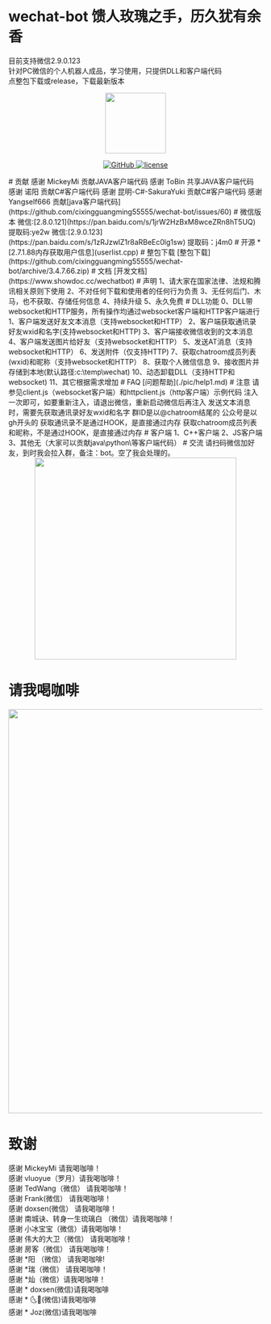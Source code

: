 # wechat-bot  馈人玫瑰之手，历久犹有余香
目前支持微信2.9.0.123   
针对PC微信的个人机器人成品，学习使用，只提供DLL和客户端代码  
点整包下载或release，下载最新版本  
<p align="center">
  <img src="https://i.loli.net/2020/05/09/HXClIf5A2EpUG4u.png" width="120">
</p>

<p align="center">
   <a href="https://github.com/cixingguangming55555/wechat-bot/blob/master/LICENSE">
    <img src="https://img.shields.io/github/license/cixingguangming55555/wechat-bot" alt="GitHub">
  </a>
  <a href="https://github.com/cixingguangming55555/wechat-bot/releases">
    <img src="https://img.shields.io/github/v/release/cixingguangming55555/wechat-bot?include_prereleases" alt="license">
  </a>
</p>
# 贡献
感谢 MickeyMi 贡献JAVA客户端代码  
感谢 ToBin    共享JAVA客户端代码  
感谢 诺阳     贡献C#客户端代码  
感谢 昆明-C#-SakuraYuki 贡献C#客户端代码  
感谢 Yangself666 贡献[java客户端代码](https://github.com/cixingguangming55555/wechat-bot/issues/60)   
# 微信版本
微信:[2.8.0.121](https://pan.baidu.com/s/1jrW2HzBxM8wceZRn8hT5UQ)   
提取码:ye2w   
微信:[2.9.0.123](https://pan.baidu.com/s/1zRJzwlZ1r8aRBeEc0lg1sw)   
提取码：j4m0   
# 开源
* [2.7.1.88内存获取用户信息](userlist.cpp)
# 整包下载
[整包下载](https://github.com/cixingguangming55555/wechat-bot/archive/3.4.7.66.zip)
# 文档
[开发文档](https://www.showdoc.cc/wechatbot)
# 声明
1、请大家在国家法律、法规和腾讯相关原则下使用  
2、不对任何下载和使用者的任何行为负责  
3、无任何后门、木马，也不获取、存储任何信息  
4、持续升级  
5、永久免费   
# DLL功能
0、DLL带websocket和HTTP服务，所有操作均通过websocket客户端和HTTP客户端进行  
1、客户端发送好友文本消息（支持websocket和HTTP）    
2、客户端获取通讯录好友wxid和名字(支持websocket和HTTP)  
3、客户端接收微信收到的文本消息  
4、客户端发送图片给好友（支持websocket和HTTP）   
5、发送AT消息（支持websocket和HTTP）  
6、发送附件（仅支持HTTP)   
7、获取chatroom成员列表(wxid)和昵称（支持websocket和HTTP）  
8、获取个人微信信息  
9、接收图片并存储到本地(默认路径:c:\temp\wechat)  
10、动态卸载DLL（支持HTTP和websocket)   
11、其它根据需求增加  
# FAQ
[问题帮助](./pic/help1.md)
# 注意
请参见client.js（websocket客户端）和httpclient.js（http客户端）示例代码   
注入一次即可，如要重新注入，请退出微信，重新启动微信后再注入  
发送文本消息时，需要先获取通讯录好友wxid和名字  
群ID是以@chatroom结尾的  
公众号是以gh开头的  
获取通讯录不是通过HOOK，是直接通过内存  
获取chatroom成员列表和昵称，不是通过HOOK，是直接通过内存  
# 客户端
1、C++客户端  
2、JS客户端  
3、其他无（大家可以贡献java\python\等客户端代码）  
# 交流
请扫码微信加好友，到时我会拉入群，备注：bot。空了我会处理的。

<center class="half">
    <img src="https://i.loli.net/2020/05/09/3m9cRatry4gNnqH.jpg" width="400"/>
</center>

# 请我喝咖啡

<center class="half">
    <img src="https://i.loli.net/2020/05/09/bPkaXrnVyzl6ewH.jpg" width="800"/>
</center>

# 致谢
感谢 MickeyMi 请我喝咖啡！  
感谢 vluoyue（罗月）请我喝咖啡！  
感谢 TedWang（微信） 请我喝咖啡！  
感谢 Frank(微信）  请我喝咖啡！  
感谢 doxsen(微信） 请我喝咖啡！  
感谢 南城诀、转身一生琉璃白 （微信）请我喝咖啡！  
感谢 小冰宝宝（微信）请我喝咖啡！  
感谢 伟大的大卫（微信） 请我喝咖啡！  
感谢 房客（微信） 请我喝咖啡！  
感谢 *阳 （微信） 请我喝咖啡!  
感谢 *瑞（微信） 请我喝咖啡！   
感谢 *灿（微信）请我喝咖啡！   
感谢 * doxsen(微信)请我喝咖啡   
感谢 * 🌜🌛(微信)请我喝咖啡   
感谢 * Joz(微信)请我喝咖啡   
